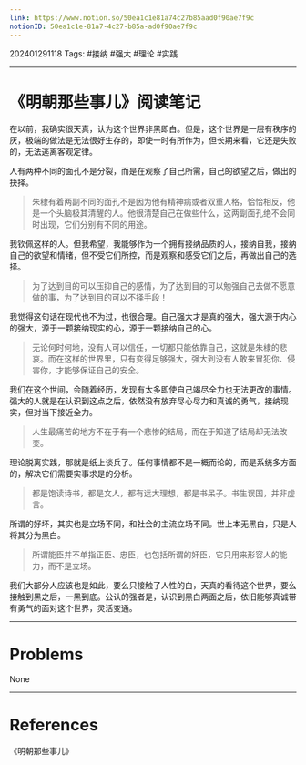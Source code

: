 ```yaml
---
link: https://www.notion.so/50ea1c1e81a74c27b85aad0f90ae7f9c
notionID: 50ea1c1e-81a7-4c27-b85a-ad0f90ae7f9c
---
```

202401291118
Tags: #接纳 #强大 #理论 #实践

--- 
# 《明朝那些事儿》阅读笔记

在以前，我确实很天真，认为这个世界非黑即白。但是，这个世界是一层有秩序的灰，极端的做法是无法很好生存的，即使一时有所作为，但长期来看，它还是失败的，无法逃离客观定律。

人有两种不同的面孔不是分裂，而是在观察了自己所需，自己的欲望之后，做出的抉择。

> 朱棣有着两副不同的面孔不是因为他有精神病或者双重人格，恰恰相反，他是一个头脑极其清醒的人。他很清楚自己在做些什么，这两副面孔绝不会同时出现，它们分别有不同的用途。

我钦佩这样的人。但我希望，我能够作为一个拥有接纳品质的人，接纳自我，接纳自己的欲望和情绪，但不受它们所控，而是观察和感受它们之后，再做出自己的选择。

> 为了达到目的可以压抑自己的感情，为了达到目的可以勉强自己去做不愿意做的事，为了达到目的可以不择手段！

我觉得这句话在现代也不为过，也很合理。自己强大才是真的强大，强大源于内心的强大，源于一颗接纳现实的心，源于一颗接纳自己的心。

> 无论何时何地，没有人可以信任，一切都只能依靠自己，这就是朱棣的悲哀。而在这样的世界里，只有变得足够强大，强大到没有人敢来冒犯你、侵害你，才能够保证自己的安全。

我们在这个世间，会随着经历，发现有太多即使自己竭尽全力也无法更改的事情。强大的人就是在认识到这点之后，依然没有放弃尽心尽力和真诚的勇气，接纳现实，但对当下接近全力。

> 人生最痛苦的地方不在于有一个悲惨的结局，而在于知道了结局却无法改变。

理论脱离实践，那就是纸上谈兵了。任何事情都不是一概而论的，而是系统多方面的，解决它们需要实事求是的分析。

> 都是饱读诗书，都是文人，都有远大理想，都是书呆子。书生误国，并非虚言。

所谓的好坏，其实也是立场不同，和社会的主流立场不同。世上本无黑白，只是人将其分为黑白。

> 所谓能臣并不单指正臣、忠臣，也包括所谓的奸臣，它只用来形容人的能力，而不是立场。

我们大部分人应该也是如此，要么只接触了人性的白，天真的看待这个世界，要么接触到黑之后，一黑到底。公认的强者是，认识到黑白两面之后，依旧能够真诚带有勇气的面对这个世界，灵活变通。

---
# Problems

None

---
# References

《明朝那些事儿》